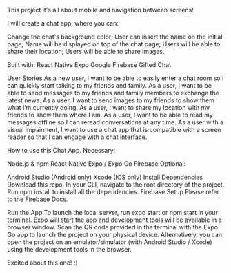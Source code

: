 This project it's all about mobile and navigation between screens!

I will create a chat app, where you can:

Change the chat's background color;
User can insert the name on the initial page;
Name will be displayed on top of the chat page;
Users will be able to share their location;
Users will be able to share images.

Built with:
React Native
Expo
Google Firebase
Gifted Chat

User Stories
As a new user, I want to be able to easily enter a chat room so I can quickly start talking to my
friends and family.
As a user, I want to be able to send messages to my friends and family members to exchange
the latest news.
As a user, I want to send images to my friends to show them what I’m currently doing.
As a user, I want to share my location with my friends to show them where I am.
As a user, I want to be able to read my messages offline so I can reread conversations at any
time.
As a user with a visual impairment, I want to use a chat app that is compatible with a screen
reader so that I can engage with a chat interface.

How to use this Chat App.
Necessary:

Node.js & npm
React Native
Expo / Expo Go
Firebase
Optional:

Android Studio (Android only)
Xcode (IOS only)
Install Dependencies
Download this repo.
In your CLI, navigate to the root directory of the project.
Run npm install to install all the dependencies.
Firebase Setup
Please refer to the Firebase Docs.

Run the App
To launch the local server, run expo start or npm start in your terminal.
Expo will start the app and development tools will be available in a browser window. Scan the QR code provided in the terminal with the Expo Go app to launch the project on your physical device. Alternatively, you can open the project on an emulator/simulator (with Android Studio / Xcode) using the development tools in the browser.

Excited about this one! :)
